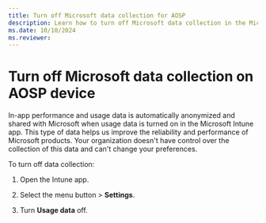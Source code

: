 ```yaml
---
title: Turn off Microsoft data collection for AOSP
description: Learn how to turn off Microsoft data collection in the Microsoft Intune app for AOSP.
ms.date: 10/10/2024
ms.reviewer:
---
```


# Turn off Microsoft data collection on AOSP device

In-app performance and usage data is automatically anonymized and shared with Microsoft when usage data is turned on in the Microsoft Intune app. This type of data helps us improve the reliability and performance of Microsoft products. Your organization doesn't have control over the collection of this data and can't change your preferences.

To turn off data collection:

1. Open the Intune app.

1. Select the menu button > **Settings**.

1. Turn **Usage data** off.
